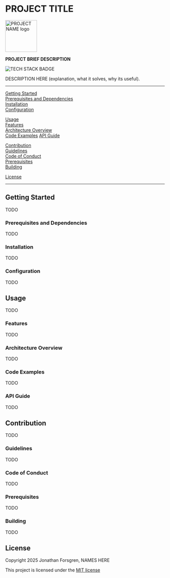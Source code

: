 # PROJECT TITLE

<img src="PATH/TO/PROJECT/LOGO" alt="PROJECT NAME logo" width="100"/>

**PROJECT BRIEF DESCRIPTION**

![TECH STACK BADGE](https://img.shields.io/badge/TECH_STACK-BADGE-98ABCD)

DESCRIPTION HERE (explanation, what it solves, why its useful).

---

[Getting Started](#getting-started)  
[Prerequisites and Dependencies](#prerequisites-and-dependencies)  
[Installation](#installation)  
[Configuration](#configuration)  

[Usage](#usage)  
[Features](#features)  
[Architecture Overview](#architecture-overview)  
[Code Examples](#code-examples)
[API Guide](#api-guide)  

[Contribution](#contribution)  
[Guidelines](#guidelines)  
[Code of Conduct](#code-of-conduct)  
[Prerequisites](#prerequisites)  
[Building](#building)  

[License](#license)  

---

## Getting Started

TODO

### Prerequisites and Dependencies

TODO

### Installation

TODO

### Configuration

TODO


## Usage

TODO

### Features

TODO

### Architecture Overview

TODO

### Code Examples

TODO

### API Guide

TODO


## Contribution

TODO

### Guidelines

TODO

### Code of Conduct

TODO

### Prerequisites

TODO

### Building

TODO


## License

Copyright 2025 Jonathan Forsgren, NAMES HERE

This project is licensed under the [MIT license](https://github.com/Forjeon/the-willy-games/blob/main/LICENSE)
